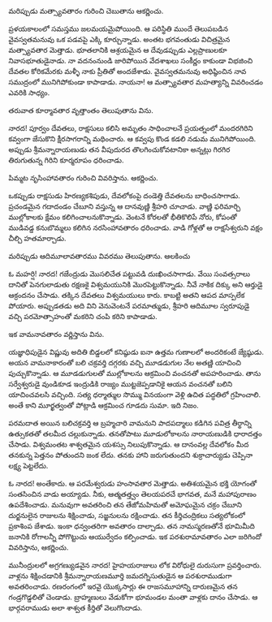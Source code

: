 ﻿మరిప్పుడు మత్స్యావతారం గురించి చెబుతాను ఆకర్ణించు. 

ప్రళయకాలంలో సమస్తము జలమయమైపోయింది. ఆ పరిస్థితి ముందే తెలుపబడిన వైవస్వతమనువు ఒక పడవపై ఎక్కి కూర్చున్నాడు. అంతట భగవంతుడు విచిత్రమైన మత్స్యావతార మెత్తాడు. భూతలానికి ఆశ్రయమైన ఆ దేవుడప్పుడు ఎల్లప్రాణులకూ నివాసభూతుడైనాడు. నా వదనంనుండి జారిపోయిన వేదశాఖలు సంకీర్ణం కాకుండా విభజించి దేవతల కోరికమేరకు మళ్ళీ నాకు ప్రీతితో అందజేశాడు. వైవస్వతమనువు అధిష్ఠించిన నావ సముద్రంలో మునిగిపోకుండా కాపాడాడు. నాయనా! ఆ మత్స్యావతార మహత్యాన్ని వివరించడం ఎవరికి సాధ్యం. 

తరువాత కూర్మావతార వృత్తాంతం తెలుపుతాను విను. 

నారద! పూర్వం దేవతలు, రాక్షసులు కలిసి అమృతం సాధించాలనే ప్రయత్నంలో మందరగిరిని కవ్వంగా జేసుకొని క్షీరసాగరాన్ని మథించారు. ఆ కవ్వపు కొండ కడలి నడుమ మునిగిపోయింది. అప్పుడు శ్రీమన్నారాయణుడు తన వీపుదురద తొలగించుకోవటానికా అన్నట్లు గిరగిర తిరుగుతున్న గిరిని కూర్మరూపం ధరించాడు. 

పిమ్మట నృసింహావతారం గురించి వివరిస్తాను. ఆకర్ణించు. 

ఒకప్పుడు రాక్షసుడు హిరణ్యకశిపుడు, దేవలోకంపై దండెత్తి దేవతలను బాధించసాగాడు. ప్రచండమైన గదాదండం చేబూని వస్తున్న ఆ దానవుణ్ణి శ్రీహరి చూచాడు. వాణ్ణి ఫరిమార్చి ముల్లోకాలకు క్షేమం కలిగించాలనుకొన్నాడు. వెంటనే కోరలతో భీతికొలిపే నోరు, కోపంతో ముడివడ్డ కనుబొమ్మలు కలిగిన నరసింహావతారం ధరించాడు. వాడి గోళ్లతో ఆ రాక్షసేశ్వరుని వక్షం చీల్చి హతమార్చాడు. 

మరిప్పుడు ఆదిమూలావతారము వివరము తెలుపుతాను. ఆలకించు 

ఓ మహర్షి! నారద! గజేంద్రుడు మొసలిచేత పట్టువడి దుఃఖించసాగాడు. వేయి సంవత్సరాలు దానితో పెనగులాడుతు రక్షణకై విశ్వమయునికి మొరపెట్టుకొన్నాడు. నీవే నాకిక దిక్కు అని ఆర్తుడై ఆక్రందనం చేసాడు. తక్కిన దేవతలు విశ్వమయులు కారు. కాబట్టి అతని ఆపద మాస్పలేక పోయారు. అప్పుడతడు అది విని వెనువెంటనే పరమాత్ముడు, శ్రీహరి ఆదిమూల స్వరూపుడై వచ్చి పరమోత్సాహంతో మకరిని చంపి కరిని కాపాడాడు. 

ఇక వామనావతారం వర్ణిస్తాను విను. 

యజ్ఞాధిపుడైన విష్ణువు అదితి బిడ్డలలో కనిష్ఠుడు ఐనా ఉత్తమ గుణాలలో అందరికంటే జ్యేష్ఠుడు. అయన వామనాకారంతో బలి చక్రవర్తి దగ్గరకు వచ్చి మూడడుగుల నేల అతణ్ణి యాచించి పుచ్చుకొన్నాడు. ఆ మూడడుగులతో ముల్లోకాలను ఆక్రమించి వంచనతో అపహరించాడు. తాను సర్వేశ్వరుడై వుండికూడ ఇంద్రుడికి రాజ్యం ముట్టజెప్పడానికై ఆయన వంచనతో బలిని యాచించవలసి వచ్చింది. సత్య ధర్మాత్ముల సొమ్ము వినయంగా వెళ్లి ఉచిత పద్ధతిలో గ్రహించాలి. అంతే కాని మూర్ఖత్వంతో పోట్లాడి ఆక్రమించ గూడదు సుమా. ఇది నిజం. 

పరమదాత అయిన బలిచక్రవర్తి ఆ బ్రహ్మచారి వామనుని పాదపద్మాలు కడిగిన పవిత్ర తీర్థాన్ని ఉత్సుకతతో తలమీద చల్లుకున్నాడు. తనతోపాటు మూడులోకాలను నారాయణుడికి ధారాదత్తం చేసాడు. విశ్వమంతట శాశ్వతమైన యశస్సు నిలుపుకొన్నాడు. ఆ దానంవల్ల దేవలోకం మీద తనకున్న పెత్తనం పోతుందని జంక లేదు. తనకు హాని జరుగుతుందని శుక్రాచార్యుడు చెప్పినా లక్ష్య పెట్టలేదు. 

ఓ నారద! అంతేకాదు. ఆ పరమేశ్వరుడు హంసావతార మెత్తాడు. అతిశయమైన భక్తి యోగంతో సంతసించిన వాడు అయ్యాడు. నీకు, ఆత్మతత్త్వం తెలయపరచే భాగవత, మనే మహాపురాణం ఉపదేశించాడు. మనువుగా అవతరించి తన తేజోమహిమతో అమోఘమైన చక్రం చేబూని దుర్జనులైన రాజులను శిక్షించాడు, సజ్జనులను రక్షించాడు. తన కీర్తిచంద్రికలు సత్యలోకంలో ప్రకాశింప జేశాడు. ఇంకా ధన్వంతరిగా అవతారం దాల్చాడు. తన నామస్మరణతోనే భూమిమీది జనానికి రోగాలన్నీ పోగొట్టుచు ఆయుర్వేదం కల్పించాడు. ఇక పరశురామావతారం ఎలా జరిగిందో వివరిస్తాను, ఆకర్ణించు. 

మునీంద్రులలో అగ్రగణ్యుడవైన నారద! హైహయరాజులు లోక విరోధులై దురుసుగా ప్రవర్తించారు. వాళ్లను శిక్షించడానికి శ్రీమన్నారాయణమూర్తి జమదగ్నిసుతుడైన ఆ పరశురాముడుగా అవతరించాడు. రణరంగంలో ఇరవై యొక్కసార్లు ఈ రాజసమూహాన్ని దారుణమైన తన గండ్రగొడ్డలితో చెండాడు. బ్రాహ్మణులు వేడుకోగా భూమండల మంతా వాళ్లకు దానం చేసాడు. ఆ భార్గవరాముడు అలా శాశ్వత కీర్తితో వెలుగొందాడు. 

